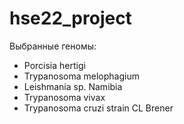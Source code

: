 # hse22_project
Выбранные геномы:
- Porcisia hertigi
- Trypanosoma melophagium
- Leishmania sp. Namibia
- Trypanosoma vivax
- Trypanosoma cruzi strain CL Brener

